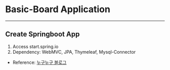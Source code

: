 # Basic-Board Application

---

## Create Springboot App

1. Access start.spring.io
2. Dependency: WebMVC, JPA, Thymeleaf, Mysql-Connector

* Reference: [누구누구 블로그](http://www.naver.com/....)

##  

